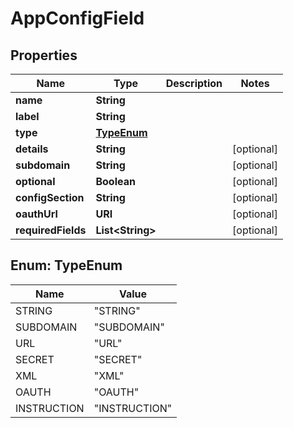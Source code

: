 

# AppConfigField


## Properties

| Name | Type | Description | Notes |
|------------ | ------------- | ------------- | -------------|
|**name** | **String** |  |  |
|**label** | **String** |  |  |
|**type** | [**TypeEnum**](#TypeEnum) |  |  |
|**details** | **String** |  |  [optional] |
|**subdomain** | **String** |  |  [optional] |
|**optional** | **Boolean** |  |  [optional] |
|**configSection** | **String** |  |  [optional] |
|**oauthUrl** | **URI** |  |  [optional] |
|**requiredFields** | **List&lt;String&gt;** |  |  [optional] |



## Enum: TypeEnum

| Name | Value |
|---- | -----|
| STRING | &quot;STRING&quot; |
| SUBDOMAIN | &quot;SUBDOMAIN&quot; |
| URL | &quot;URL&quot; |
| SECRET | &quot;SECRET&quot; |
| XML | &quot;XML&quot; |
| OAUTH | &quot;OAUTH&quot; |
| INSTRUCTION | &quot;INSTRUCTION&quot; |



